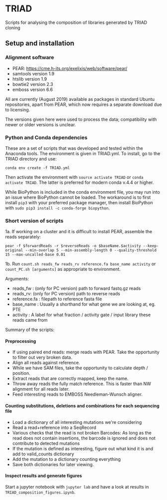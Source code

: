 # TRIAD
Scripts for analysing the composition of libraries generated by TRIAD cloning

## Setup and installation
### Alignment software
- PEAR: https://cme.h-its.org/exelixis/web/software/pear/
- samtools version 1.9
- htslib version 1.9
- bowtie2 version 2.3
- emboss version 6.6

All are currently (August 2019) available as packages in standard Ubuntu repositories, apart from PEAR, which now requires a separate download due to licensing.

The versions given here were used to process the data; compatibility with newer or older versions is unclear.

### Python and Conda dependencies
These are a set of scripts that was developed and tested within the Anaconda tools. The environment is given in TRIAD.yml. To install, go to the TRIAD directory and use:
```
conda env create -f TRIAD.yml
```

Then activate the environment with `source activate TRIAD` or `conda activate TRIAD`. The latter is preferred for modern conda v.4.4 or higher.

While BioPython is included in the conda environment file, you may run into an issue where BioPython cannot be loaded. The workaround is to first install `pip3` with your preferred package manager, then install BioPython with `sudo pip3 install -c conda-forge biopython`. 

### Short version of scripts

1a. If working on a cluster and it is difficult to install PEAR, assemble the reads separately:
```
pear -f $forwardReads -r $reverseReads -o $baseName.$activity --keep-original --min-overlap 5 --min-assembly-length 0 --quality-threshold 15 --max-uncalled-base 0.01
```
1b. Run `count.sh reads_fw reads_rv reference.fa base_name activity` or `count_PC.sh [arguments]` as appropriate to environment.

Arguments:
- reads_fw : (only for PC version) path to forward fastq.gz reads
- reads_rv: (only for PC version) path to reverse reads
- reference.fa : filepath to reference fasta file
- base_name : Usually a shorthand for what gene we are looking at, eg. PTE
- activity : A label for what fraction / activity gate / input library these reads came from

Summary of the scripts:
#### Preprocessing
- If using paired end reads: merge reads with PEAR. Take the opportunity to filter out very broken data.
- Align all reads against reference.
- While we have SAM files, take the opportunity to calculate depth / position.
- Extract reads that are correctly mapped, keep the name.
- Throw away reads the fully match reference. This is faster than NW alignment for all reads later.
- Feed interesting reads to EMBOSS Needleman-Wunsch aligner.

#### Counting substitutions, deletions and combinations for each sequencing file
- Load a dictionary of all interesting mutations we're considering
- Read a read+reference into a SeqRecord
- Various checks that the read is not broken
    Barcodes: As long as the read does not contain insertions, the barcode is ignored and does not contribute to detected mutations
- If the mutation is defined as interesting, figure out what kind it is and add to valid_counts dictionary
- Add the mutation to a dictionary counting everything
- Save both dictionaries for later viewing.
 
 #### Inspect results and generate figures
 Start a jupyter notebook with `jupyter lab` and have a look at results in `TRIAD_composition_figures.ipynb`.
